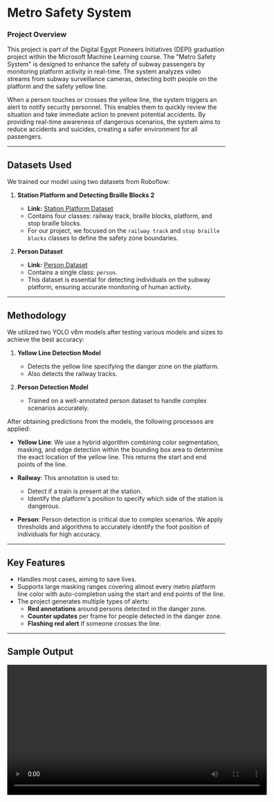 # Metro Safety System

### Project Overview
This project is part of the Digital Egypt Pioneers Initiatives (DEPI) graduation project within the Microsoft Machine Learning course. The "Metro Safety System" is designed to enhance the safety of subway passengers by monitoring platform activity in real-time. The system analyzes video streams from subway surveillance cameras, detecting both people on the platform and the safety yellow line. 

When a person touches or crosses the yellow line, the system triggers an alert to notify security personnel. This enables them to quickly review the situation and take immediate action to prevent potential accidents. By providing real-time awareness of dangerous scenarios, the system aims to reduce accidents and suicides, creating a safer environment for all passengers.

---

## Datasets Used

We trained our model using two datasets from Roboflow:

1. **Station Platform and Detecting Braille Blocks 2**  
   - **Link:** [Station Platform Dataset](https://universe.roboflow.com/hakujou/station-platform-and-detecting-braille-blocks-2/browse?queryText=&pageSize=200&startingIndex=0&browseQuery=true)  
   - Contains four classes: railway track, braille blocks, platform, and stop braille blocks.  
   - For our project, we focused on the `railway track` and `stop braille blocks` classes to define the safety zone boundaries.

2. **Person Dataset**  
   - **Link:** [Person Dataset](https://universe.roboflow.com/abner/person-hgivm/browse?queryText=&pageSize=50&startingIndex=50&browseQuery=true)  
   - Contains a single class: `person`.  
   - This dataset is essential for detecting individuals on the subway platform, ensuring accurate monitoring of human activity.

---

## Methodology

We utilized two YOLO v8m models after testing various models and sizes to achieve the best accuracy:

1. **Yellow Line Detection Model**  
   - Detects the yellow line specifying the danger zone on the platform.  
   - Also detects the railway tracks.

2. **Person Detection Model**  
   - Trained on a well-annotated person dataset to handle complex scenarios accurately.

After obtaining predictions from the models, the following processes are applied:

- **Yellow Line**: We use a hybrid algorithm combining color segmentation, masking, and edge detection within the bounding box area to determine the exact location of the yellow line. This returns the start and end points of the line.
  
- **Railway**: This annotation is used to:
  - Detect if a train is present at the station.
  - Identify the platform's position to specify which side of the station is dangerous.

- **Person**: Person detection is critical due to complex scenarios. We apply thresholds and algorithms to accurately identify the foot position of individuals for high accuracy.

---

## Key Features

- Handles most cases, aiming to save lives.
- Supports large masking ranges covering almost every metro platform line color with auto-completion using the start and end points of the line.
- The project generates multiple types of alerts:
  - **Red annotations** around persons detected in the danger zone.
  - **Counter updates** per frame for people detected in the danger zone.
  - **Flashing red alert** if someone crosses the line.

---

## Sample Output

<div align="center">
    <video width="600" controls>
        <source src="[https://your-username.github.io/your-repo-name/assets/video.mp4" type="video/mp4](https://github.com/HaninSh/Metro-Safety-System/tree/main/assests)">
        Your browser does not support the video tag.
    </video>
</div>

